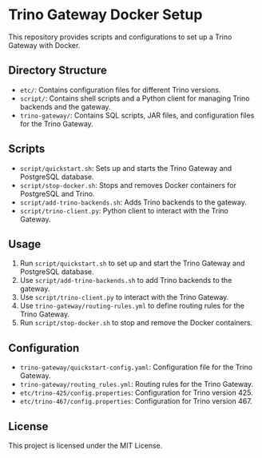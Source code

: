 # Trino Gateway Docker Setup

This repository provides scripts and configurations to set up a Trino Gateway with Docker.

## Directory Structure

- `etc/`: Contains configuration files for different Trino versions.
- `script/`: Contains shell scripts and a Python client for managing Trino backends and the gateway.
- `trino-gateway/`: Contains SQL scripts, JAR files, and configuration files for the Trino Gateway.

## Scripts

- `script/quickstart.sh`: Sets up and starts the Trino Gateway and PostgreSQL database.
- `script/stop-docker.sh`: Stops and removes Docker containers for PostgreSQL and Trino.
- `script/add-trino-backends.sh`: Adds Trino backends to the gateway.
- `script/trino-client.py`: Python client to interact with the Trino Gateway.

## Usage

1. Run `script/quickstart.sh` to set up and start the Trino Gateway and PostgreSQL database.
2. Use `script/add-trino-backends.sh` to add Trino backends to the gateway.
3. Use `script/trino-client.py` to interact with the Trino Gateway.
4. Use `trino-gateway/routing-rules.yml` to define routing rules for the Trino Gateway.
5. Run `script/stop-docker.sh` to stop and remove the Docker containers.

## Configuration

- `trino-gateway/quickstart-config.yaml`: Configuration file for the Trino Gateway.
- `trino-gateway/routing_rules.yml`: Routing rules for the Trino Gateway.
- `etc/trino-425/config.properties`: Configuration for Trino version 425.
- `etc/trino-467/config.properties`: Configuration for Trino version 467.

## License

This project is licensed under the MIT License.